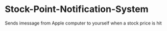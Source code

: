 # Stock-Point-Notification-System
Sends imessage from Apple computer to yourself when a stock price is hit
